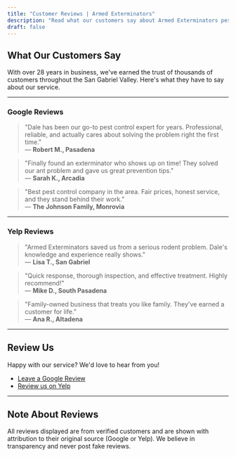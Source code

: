 ```yaml
---
title: "Customer Reviews | Armed Exterminators"
description: "Read what our customers say about Armed Exterminators pest control services. 5-star reviews from Google and Yelp."
draft: false
---
```


## What Our Customers Say

With over 28 years in business, we've earned the trust of thousands of customers throughout the San Gabriel Valley. Here's what they have to say about our service.

---

### Google Reviews

> "Dale has been our go-to pest control expert for years. Professional, reliable, and actually cares about solving the problem right the first time."  
> — **Robert M., Pasadena**

> "Finally found an exterminator who shows up on time! They solved our ant problem and gave us great prevention tips."  
> — **Sarah K., Arcadia**

> "Best pest control company in the area. Fair prices, honest service, and they stand behind their work."  
> — **The Johnson Family, Monrovia**

---

### Yelp Reviews

> "Armed Exterminators saved us from a serious rodent problem. Dale's knowledge and experience really shows."  
> — **Lisa T., San Gabriel**

> "Quick response, thorough inspection, and effective treatment. Highly recommend!"  
> — **Mike D., South Pasadena**

> "Family-owned business that treats you like family. They've earned a customer for life."  
> — **Ana R., Altadena**

---

## Review Us

Happy with our service? We'd love to hear from you!

- [Leave a Google Review](https://g.page/r/Cac9ypkl5JT6EAI/review)
- [Review us on Yelp](https://www.yelp.com/biz/armed-exterminators-duarte)

---

## Note About Reviews

All reviews displayed are from verified customers and are shown with attribution to their original source (Google or Yelp). We believe in transparency and never post fake reviews.